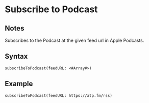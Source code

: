 # Subscribe to Podcast

## Notes
Subscribes to the Podcast at the given feed url in Apple Podcasts.

## Syntax

```
subscribeToPodcast(feedURL: <#Array#>)
```

## Example
```
subscribeToPodcast(feedURL: https://atp.fm/rss)
```
